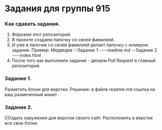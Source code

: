 # Задания для группы 915

### Как сдавать задания.
1. Форкаем этот репозиторий.
2. В проекте создаем папочку со своей фамилией.
3. И уже в папочке со своей фамилией делает папочку с номером задания. Пример:
Медведев
--Задание 1
----readme.md
--Задание 2
----index.html
4. После того как выполнили задание - делаем Pull Request в главный репозиторий.

### Задание 1.
Разметить блоки для верстки.
Решение: в файле readme.md ссылка на ваш размеченный макет.

### Задание 2.
СОздать окружение для верстки своего сайт. Расположить в верстке все свои блоки.

